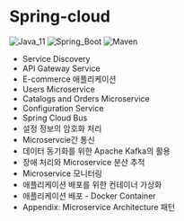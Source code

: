 # Spring-cloud

![Java_11](https://img.shields.io/badge/java-v11-red?logo=java&style=flat-square&logoColor=white)
![Spring_Boot](https://img.shields.io/badge/Spring_Boot-v2.4.6-6DB33F.svg?logo=spring&style=flat-square&logoColor=white)
![Maven](https://img.shields.io/badge/Maven-C71A36.svg?style=flat-square&logo=apache-maven&logoColor=white)

- Service Discovery
- API Gateway Service
- E-commerce 애플리케이션
- Users Microservice
- Catalogs and Orders Microservice
- Configuration Service
- Spring Cloud Bus
- 설정 정보의 암호화 처리
- Microservcie간 통신
- 데이터 동기화를 위한 Apache Kafka의 활용
- 장애 처리와 Microservice 분산 추적
- Microservice 모니터링
- 애플리케이션 배포를 위한 컨테이너 가상화
- 애플리케이션 배포 - Docker Container
- Appendix: Microservice Architecture 패턴